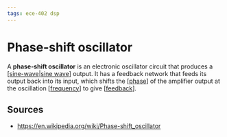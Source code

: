 ```yaml
---
tags: ece-402 dsp
---
```


# Phase-shift oscillator

A **phase-shift oscillator** is an electronic oscillator circuit that produces a [[sine-wave|sine wave]] output. It has a feedback network that feeds its output back into its input, which shifts the [[phase]] of the amplifier output at the oscillation [[frequency]] to give [[feedback]].

## Sources

- <https://en.wikipedia.org/wiki/Phase-shift_oscillator>

[//begin]: # "Autogenerated link references for markdown compatibility"
[sine-wave|sine wave]: sine-wave "Sine wave"
[phase]: phase "Phase"
[frequency]: frequency "Frequency"
[feedback]: feedback "Feedback"
[//end]: # "Autogenerated link references"

